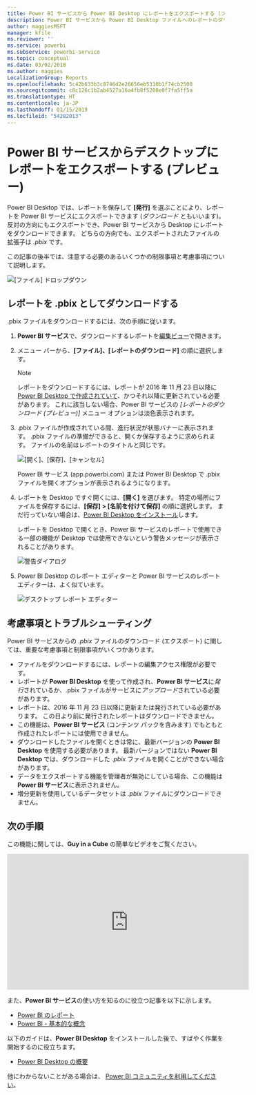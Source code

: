 ```yaml
---
title: Power BI サービスから Power BI Desktop にレポートをエクスポートする (プレビュー)
description: Power BI サービスから Power BI Desktop ファイルへのレポートのダウンロード
author: maggiesMSFT
manager: kfile
ms.reviewer: ''
ms.service: powerbi
ms.subservice: powerbi-service
ms.topic: conceptual
ms.date: 03/02/2018
ms.author: maggies
LocalizationGroup: Reports
ms.openlocfilehash: 5c42b633b3c8746d2e26656eb5310b1f74cb2500
ms.sourcegitcommit: c8c126c1b2ab4527a16a4fb8f5208e0f7fa5ff5a
ms.translationtype: HT
ms.contentlocale: ja-JP
ms.lasthandoff: 01/15/2019
ms.locfileid: "54282013"
---
```

# <a name="export-a-report-from-power-bi-service-to-desktop-preview"></a>Power BI サービスからデスクトップにレポートをエクスポートする (プレビュー)
Power BI Desktop では、レポートを保存して **[発行]** を選ぶことにより、レポートを Power BI サービスにエクスポートできます (*ダウンロード* ともいいます)。 反対の方向にもエクスポートでき、Power BI サービスから Desktop にレポートをダウンロードできます。 どちらの方向でも、エクスポートされたファイルの拡張子は *.pbix* です。

この記事の後半では、注意する必要のあるいくつかの制限事項と考慮事項について説明します。

![[ファイル] ドロップダウン](media/service-export-to-pbix/power-bi-file-export.png)

## <a name="download-the-report-as-a-pbix"></a>レポートを .pbix としてダウンロードする
.pbix ファイルをダウンロードするには、次の手順に従います。

1. **Power BI サービス**で、ダウンロードするレポートを[編集ビュー](consumer/end-user-reading-view.md)で開きます。
2. メニュー バーから、**[ファイル]、[レポートのダウンロード]** の順に選択します。
   
   > [!NOTE]
   > レポートをダウンロードするには、レポートが 2016 年 11 月 23 日以降に [Power BI Desktop で作成されていて](guided-learning/publishingandsharing.yml?tutorial-step=2)、かつそれ以降に更新されている必要があります。 これに該当しない場合、Power BI サービスの *[レポートのダウンロード (プレビュー)]* メニュー オプションは淡色表示されます。
   > 
   > 
3. .pbix ファイルが作成されている間、進行状況が状態バナーに表示されます。 .pbix ファイルの準備ができると、開くか保存するように求められます。 ファイルの名前はレポートのタイトルと同じです。
   
    ![[開く]、[保存]、[キャンセル]](media/service-export-to-pbix/power-bi-save-pbix.png)
   
    Power BI サービス (app.powerbi.com) または Power BI Desktop で .pbix ファイルを開くオプションが表示されるようになります。     
4. レポートを Desktop ですぐ開くには、**[開く]** を選びます。 特定の場所にファイルを保存するには、**[保存] > [名前を付けて保存]** の順に選択します。 まだ行っていない場合は、[Power BI Desktop をインストール](desktop-get-the-desktop.md)します。
   
    レポートを Desktop で開くとき、Power BI サービスのレポートで使用できる一部の機能が Desktop では使用できないという警告メッセージが表示されることがあります。
   
    ![警告ダイアログ](media/service-export-to-pbix/power-bi-export-to-pbix_2.png)

5. Power BI Desktop のレポート エディターと Power BI サービスのレポート エディターは、よく似ています。  
   
    ![デスクトップ レポート エディター](media/service-export-to-pbix/power-bi-desktop.png)

## <a name="considerations-and-troubleshooting"></a>考慮事項とトラブルシューティング
Power BI サービスからの *.pbix* ファイルのダウンロード (エクスポート) に関しては、重要な考慮事項と制限事項がいくつかあります。

* ファイルをダウンロードするには、レポートの編集アクセス権限が必要です。
* レポートが **Power BI Desktop** を使って作成され、**Power BI サービス**に*発行*されているか、.pbix ファイルがサービスに*アップロード*されている必要があります。
* レポートは、2016 年 11 月 23 日以降に更新または発行されている必要があります。 この日より前に発行されたレポートはダウンロードできません。
* この機能は、**Power BI サービス** (コンテンツ パックを含みます) でもともと作成されたレポートには使用できません。
* ダウンロードしたファイルを開くときは常に、最新バージョンの **Power BI Desktop** を使用する必要があります。 最新バージョンではない **Power BI Desktop** では、ダウンロードした *.pbix* ファイルを開くことができない場合があります。
* データをエクスポートする機能を管理者が無効にしている場合、この機能は **Power BI サービス**に表示されません。
* 増分更新を使用しているデータセットは *.pbix* ファイルにダウンロードできません。

## <a name="next-steps"></a>次の手順
この機能に関しては、**Guy in a Cube** の簡単なビデオをご覧ください。

<iframe width="560" height="315" src="https://www.youtube.com/embed/ymWqU5jiUl0" frameborder="0" allowfullscreen></iframe>

また、**Power BI サービス**の使い方を知るのに役立つ記事を以下に示します。

* [Power BI のレポート](consumer/end-user-reports.md)
* [Power BI - 基本的な概念](consumer/end-user-basic-concepts.md)

以下のガイドは、**Power BI Desktop** をインストールした後で、すばやく作業を開始するのに役立ちます。

* [Power BI Desktop の概要](desktop-getting-started.md)

他にわからないことがある場合は、 [Power BI コミュニティを利用してください](http://community.powerbi.com/)。   

